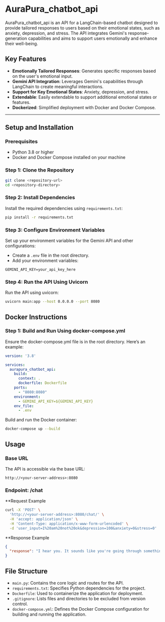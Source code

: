 # AuraPura_chatbot_api

AuraPura_chatbot_api is an API for a LangChain-based chatbot designed to provide tailored responses to users based on their emotional states, such as anxiety, depression, and stress. The API integrates Gemini's response-generation capabilities and aims to support users emotionally and enhance their well-being.

## Key Features

- **Emotionally Tailored Responses**: Generates specific responses based on the user's emotional input.
- **Gemini API Integration**: Leverages Gemini's capabilities through LangChain to create meaningful interactions.
- **Support for Key Emotional States**: Anxiety, depression, and stress.
- **Extendable**: Easily extendable to support additional emotional states or features.
- **Dockerized**: Simplified deployment with Docker and Docker Compose.

---

## Setup and Installation

### Prerequisites

- Python 3.8 or higher
- Docker and Docker Compose installed on your machine

### Step 1: Clone the Repository

```bash
git clone <repository-url>
cd <repository-directory>
```

### Step 2: Install Dependencies

Install the required dependencies using `requirements.txt`:

```bash
pip install -r requirements.txt
```

### Step 3: Configure Environment Variables

Set up your environment variables for the Gemini API and other configurations:

- Create a `.env` file in the root directory.
- Add your environment variables:

```env
GEMINI_API_KEY=your_api_key_here
```

### Step 4: Run the API Using Uvicorn
Run the API using uvicorn:

```bash
uvicorn main:app --host 0.0.0.0 --port 8080
```

## Docker Instructions

### Step 1: Build and Run Using docker-compose.yml

Ensure the docker-compose.yml file is in the root directory. Here’s an example:

```yaml
version: '3.8'

services:
  aurapura_chatbot_api:
    build:
      context: .
      dockerfile: Dockerfile
    ports:
      - "8080:8080"
    environment:
      - GEMINI_API_KEY=${GEMINI_API_KEY}
    env_file:
      - .env
```
Build and run the Docker container:

```bash
docker-compose up --build
```

## Usage
### Base URL
The API is accessible via the base URL:

```arduino
http://<your-server-address>:8080
```

### Endpoint: /chat

**Request Example

```bash
curl -X 'POST' \
  'http://<your-server-address>:8080/chat/' \
  -H 'accept: application/json' \
  -H 'Content-Type: application/x-www-form-urlencoded' \
  -d 'user_input=I%20am%20not%20ok&depression=100&anxiety=0&stress=0'
```

**Response Example

```json
{
  "response": "I hear you. It sounds like you're going through something really tough right now. I'm here to listen, without judgment. Just know that you're not alone, and even though it feels overwhelming right now, feelings do change. I'm here for you."
}
```

## File Structure
- `main.py`: Contains the core logic and routes for the API.
- `requirements.txt`: Specifies Python dependencies for the project.
- `Dockerfile`: Used to containerize the application for deployment.
- `.gitignore`: Lists files and directories to be excluded from version control.
- `docker-compose.yml`: Defines the Docker Compose configuration for building and running the application.
